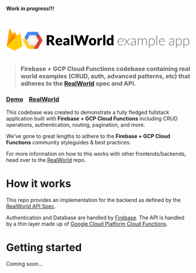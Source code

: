 **Work in progress!!!**

# ![RealWorld Example App](logo.png)

> ### Firebase + GCP Cloud Functions codebase containing real world examples (CRUD, auth, advanced patterns, etc) that adheres to the [RealWorld](https://github.com/gothinkster/realworld-example-apps) spec and API.

### [Demo](https://react-redux.realworld.io/#/)&nbsp;&nbsp;&nbsp;&nbsp;[RealWorld](https://github.com/gothinkster/realworld)

This codebase was created to demonstrate a fully fledged fullstack application built with **Firebase + GCP Cloud Functions** including CRUD operations, authentication, routing, pagination, and more.

We've gone to great lengths to adhere to the **Firebase + GCP Cloud Functions** community styleguides & best practices.

For more information on how to this works with other frontends/backends, head over to the [RealWorld](https://github.com/gothinkster/realworld) repo.


# How it works

This repo provides an implementation for the backend as defined by the [RealWorld API Spec](https://github.com/gothinkster/realworld/tree/master/api#readme).

Authentication and Database are handled by [Firebase](https://firebase.google.com/docs/). The API is handled by a thin layer made up of [Google Cloud Platform Cloud Functions](https://cloud.google.com/functions/docs/).

# Getting started

Coming soon...

<!--
## Setup Firebase

* Setup a new Firebase project, [here](http://firebase.google.com)
* Store Firebase admin keys as `./secret/firebase-admin-keys.json`  ([help](https://firebase.google.com/docs/admin/setup))
* Store Firebase client keys config for Node.js as `./secret/firebase-client-keys.json` ([help](https://firebase.google.com/docs/web/setup))

## Deploy and test locally

* Install [Cloud Functions Local Emulator](https://cloud.google.com/functions/docs/emulator)
* Start local emulator by executing `functions start`
* Deploy locally by executing `npm run deploy:local`

## Deploy to cloud

### Setup GCP
* Setup a new GCP Project, [here](https://console.cloud.google.com/)
* Setup GCP Cloud Functions, [here](https://console.cloud.google.com/functions)
* Create a new Storage bucket to stage Cloud Functions code, [here](https://console.cloud.google.com/storage)

### Deploy to GCP
* Modify `--stage-bucket=gs://<YOUR_BUCKET_HERE>` in `package.json`
* Deploy to cloud by executing `npm run deploy:cloud`
-->
